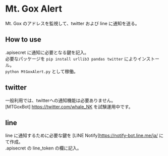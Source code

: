 # Mt. Gox Alert
Mt. Gox のアドレスを監視して、twitter および line に通知を送る。

## How to use
.apisecret に通知に必要となる鍵を記入。  
必要なパッケージを
`pip install urllib3 pandas twitter`
によりインストール。  
`python MtGoxAlert.py`
として稼働。

## twitter
一般利用では、twitterへの通知機能は必要ありません。  
[MTGoxBot] <https://twitter.com/whale_NK> を試験運用中です。

## line
line に通知するために必要な鍵を [LINE Notify]<https://notify-bot.line.me/ja/> にて作成。  
.apisecret の line_token の欄に記入。  
